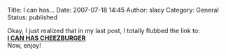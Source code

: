 Title: I can has...
Date: 2007-07-18 14:45
Author: slacy
Category: General
Status: published

Okay, I just realized that in my last post, I totally flubbed the link
to:  
**[I CAN HAS CHEEZBURGER](http://icanhascheezburger.com)**  
Now, enjoy!
